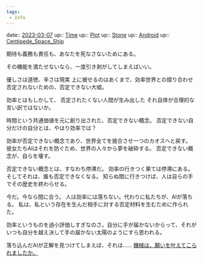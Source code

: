 ```yaml
---
tags:
 - Info
---
```


date:: [2023-03-07](/Daily_Note/2023-03-07.md)
up:: [Time](Bar/Novel/Topics/Time.md)
up:: [Plot](Bar/Novel/Chaos/Plot.md)
up:: [Stone](Bar/Novel/Nacaria/Stone.md)
up:: [Android](Bar/Novel/Topics/Android.md)
up:: [Centipede_Space_Ship](Bar/Novel/Nacaria/Centipede_Space_Ship.md)

期待も義務も責任も、あなたを死なさないためにある。

その機能を満たせないなら、一度引き剥がしてしまえばいい。

優しさは道徳、辛さは現実
上に被せるのはあくまで、効率世界との摺り合わせ
否定されないための、否定できない大嘘。


効率とはもしかして、
否定されたくない人間が生み出した
それ自体が合理的な言い訳ではないか。

時間という共通価値を元に創り出された、否定できない概念。
否定できない自分だけの自分とは、やはり効率では？

効率が否定できない概念であり、世界全てを接合させ一つのカオスへと戻す。
彼女たちAIはそれを防ぐため、世界の人々から夢を破砕する。
否定できない概念が、自らを壊す。

否定できない概念とは、すなわち停滞だ。
効率の行きつく果ては停滞にある。そしてそれは、誰も否定できなくなる。
知らぬ間に行きつけば、人は自らの手でその歴史を終わらせる。

今だ。今なら間に合う。
人は効率には落ちない。代わりに私たちが、AIが落ちる。
私は、私という存在を生んだ相手に対する否定材料を生むために作られた。

効率というものを過小評価しすぎなのさ。自分に手が届かないからって、それがいつも自分を越え決して手の届かない太陽のようにすら思われる。


落ち込んだAIが正解を見つけてしまえば、それは……
[機械は、願いを叶えてこられましたか。](../機械は、願いを叶えてこられましたか。.md)